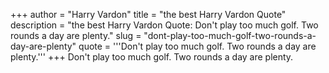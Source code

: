 +++
author = "Harry Vardon"
title = "the best Harry Vardon Quote"
description = "the best Harry Vardon Quote: Don't play too much golf. Two rounds a day are plenty."
slug = "dont-play-too-much-golf-two-rounds-a-day-are-plenty"
quote = '''Don't play too much golf. Two rounds a day are plenty.'''
+++
Don't play too much golf. Two rounds a day are plenty.
